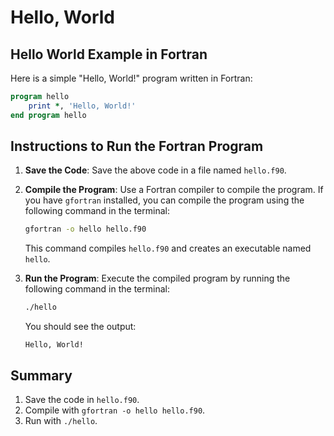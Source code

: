 # Hello, World

## Hello World Example in Fortran

Here is a simple "Hello, World!" program written in Fortran:

```fortran
program hello
    print *, 'Hello, World!'
end program hello
```

## Instructions to Run the Fortran Program

1. **Save the Code**: Save the above code in a file named `hello.f90`.

2. **Compile the Program**: Use a Fortran compiler to compile the program. If you have `gfortran` installed, you can compile the program using the following command in the terminal:

   ```sh
   gfortran -o hello hello.f90
   ```

   This command compiles `hello.f90` and creates an executable named `hello`.

3. **Run the Program**: Execute the compiled program by running the following command in the terminal:

   ```sh
   ./hello
   ```

   You should see the output:

   ```
   Hello, World!
   ```

## Summary

1. Save the code in `hello.f90`.
2. Compile with `gfortran -o hello hello.f90`.
3. Run with `./hello`.